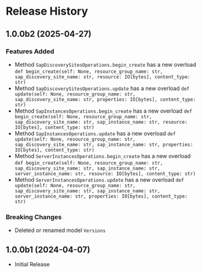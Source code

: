 # Release History

## 1.0.0b2 (2025-04-27)

### Features Added

  - Method `SapDiscoverySitesOperations.begin_create` has a new overload `def begin_create(self: None, resource_group_name: str, sap_discovery_site_name: str, resource: IO[bytes], content_type: str)`
  - Method `SapDiscoverySitesOperations.update` has a new overload `def update(self: None, resource_group_name: str, sap_discovery_site_name: str, properties: IO[bytes], content_type: str)`
  - Method `SapInstancesOperations.begin_create` has a new overload `def begin_create(self: None, resource_group_name: str, sap_discovery_site_name: str, sap_instance_name: str, resource: IO[bytes], content_type: str)`
  - Method `SapInstancesOperations.update` has a new overload `def update(self: None, resource_group_name: str, sap_discovery_site_name: str, sap_instance_name: str, properties: IO[bytes], content_type: str)`
  - Method `ServerInstancesOperations.begin_create` has a new overload `def begin_create(self: None, resource_group_name: str, sap_discovery_site_name: str, sap_instance_name: str, server_instance_name: str, resource: IO[bytes], content_type: str)`
  - Method `ServerInstancesOperations.update` has a new overload `def update(self: None, resource_group_name: str, sap_discovery_site_name: str, sap_instance_name: str, server_instance_name: str, properties: IO[bytes], content_type: str)`

### Breaking Changes

  - Deleted or renamed model `Versions`

## 1.0.0b1 (2024-04-07)

* Initial Release
